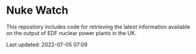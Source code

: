 # Nuke Watch

This repository includes code for retrieving the latest information available on the output of EDF nuclear power plants in the UK.

Last updated: 2022-07-05 07:09